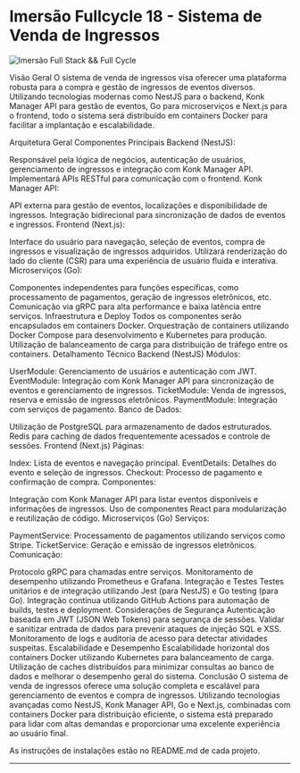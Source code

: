 # Imersão Fullcycle 18 - Sistema de Venda de Ingressos

![Imersão Full Stack && Full Cycle](https://events-fullcycle.s3.amazonaws.com/events-fullcycle/static/site/img/grupo_4417.png)

Visão Geral
O sistema de venda de ingressos visa oferecer uma plataforma robusta para a compra e gestão de ingressos de eventos diversos. Utilizando tecnologias modernas como NestJS para o backend, Konk Manager API para gestão de eventos, Go para microserviços e Next.js para o frontend, todo o sistema será distribuído em containers Docker para facilitar a implantação e escalabilidade.

Arquitetura Geral
Componentes Principais
Backend (NestJS):

Responsável pela lógica de negócios, autenticação de usuários, gerenciamento de ingressos e integração com Konk Manager API.
Implementará APIs RESTful para comunicação com o frontend.
Konk Manager API:

API externa para gestão de eventos, localizações e disponibilidade de ingressos.
Integração bidirecional para sincronização de dados de eventos e ingressos.
Frontend (Next.js):

Interface do usuário para navegação, seleção de eventos, compra de ingressos e visualização de ingressos adquiridos.
Utilizará renderização do lado do cliente (CSR) para uma experiência de usuário fluida e interativa.
Microserviços (Go):

Componentes independentes para funções específicas, como processamento de pagamentos, geração de ingressos eletrônicos, etc.
Comunicação via gRPC para alta performance e baixa latência entre serviços.
Infraestrutura e Deploy
Todos os componentes serão encapsulados em containers Docker.
Orquestração de containers utilizando Docker Compose para desenvolvimento e Kubernetes para produção.
Utilização de balanceamento de carga para distribuição de tráfego entre os containers.
Detalhamento Técnico
Backend (NestJS)
Módulos:

UserModule: Gerenciamento de usuários e autenticação com JWT.
EventModule: Integração com Konk Manager API para sincronização de eventos e gerenciamento de ingressos.
TicketModule: Venda de ingressos, reserva e emissão de ingressos eletrônicos.
PaymentModule: Integração com serviços de pagamento.
Banco de Dados:

Utilização de PostgreSQL para armazenamento de dados estruturados.
Redis para caching de dados frequentemente acessados e controle de sessões.
Frontend (Next.js)
Páginas:

Index: Lista de eventos e navegação principal.
EventDetails: Detalhes do evento e seleção de ingressos.
Checkout: Processo de pagamento e confirmação de compra.
Componentes:

Integração com Konk Manager API para listar eventos disponíveis e informações de ingressos.
Uso de componentes React para modularização e reutilização de código.
Microserviços (Go)
Serviços:

PaymentService: Processamento de pagamentos utilizando serviços como Stripe.
TicketService: Geração e emissão de ingressos eletrônicos.
Comunicação:

Protocolo gRPC para chamadas entre serviços.
Monitoramento de desempenho utilizando Prometheus e Grafana.
Integração e Testes
Testes unitários e de integração utilizando Jest (para NestJS) e Go testing (para Go).
Integração contínua utilizando GitHub Actions para automação de builds, testes e deployment.
Considerações de Segurança
Autenticação baseada em JWT (JSON Web Tokens) para segurança de sessões.
Validar e sanitizar entrada de dados para prevenir ataques de injeção SQL e XSS.
Monitoramento de logs e auditoria de acesso para detectar atividades suspeitas.
Escalabilidade e Desempenho
Escalabilidade horizontal dos containers Docker utilizando Kubernetes para balanceamento de carga.
Utilização de caches distribuídos para minimizar consultas ao banco de dados e melhorar o desempenho geral do sistema.
Conclusão
O sistema de venda de ingressos oferece uma solução completa e escalável para gerenciamento de eventos e compra de ingressos. Utilizando tecnologias avançadas como NestJS, Konk Manager API, Go e Next.js, combinadas com containers Docker para distribuição eficiente, o sistema está preparado para lidar com altas demandas e proporcionar uma excelente experiência ao usuário final.



As instruções de instalações estão no README.md de cada projeto.

---